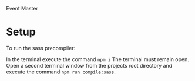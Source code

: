 Event Master

# Setup

To run the sass precompiler:

In the terminal execute the command `npm i`
The terminal must remain open. Open a second terminal window from the projects root directory and execute the command `npm run compile:sass`.